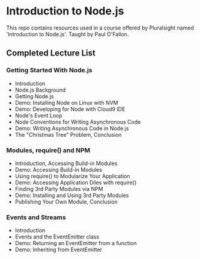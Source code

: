 # Introduction to Node.js
This repo contains resources used in a course offered by Pluralsight named 'Introduction to Node.js'. Taught by Paul O'Fallon.

## Completed Lecture List
### Getting Started With Node.js
* Introduction
* Node.js Background
* Getting Node.js
* Demo: Installing Node on Linux with NVM
* Demo: Developing for Node with Cloud9 IDE
* Node's Event Loop
* Node Conventions for Writing Asynchronous Code
* Demo: Writing Asynchronous Code in Node.js
* The "Christmas Tree" Problem, Conclusion

### Modules, require() and NPM
* Introduction, Accessing Build-in Modules
* Demo: Accessing Build-in Modules
* Using require() to Modularize Your Application
* Demo: Accessing Application Diles with require()
* Finding 3rd Party Modules via NPM
* Demo: Installing and Using 3rd Party Modules
* Publishing Your Own Module, Conclusion

### Events and Streams
* Introduction
* Events and the EventEmitter class
* Demo: Returning an EventEmitter from a function
* Demo: Inheriting from EventEmitter
